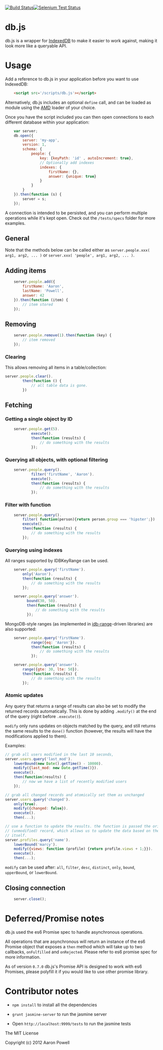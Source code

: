 [![Build Status](https://travis-ci.org/aaronpowell/db.js.png?branch=master)](https://travis-ci.org/aaronpowell/db.js)[![Selenium Test Status](https://saucelabs.com/buildstatus/aaronpowell)](https://saucelabs.com/u/aaronpowell)

# db.js

db.js is a wrapper for [IndexedDB](http://www.w3.org/TR/IndexedDB/) to
make it easier to work against, making it look more like a queryable API.

# Usage

Add a reference to db.js in your application before you want to use IndexedDB:

```html
    <script src='/scripts/db.js'></script>
```

Alternatively, db.js includes an optional `define` call, and can be loaded
as module using the [AMD](https://github.com/amdjs/amdjs-api/wiki/AMD)
loader of your choice.

Once you have the script included you can then open connections to each
different database within your application:

```js
    var server;
    db.open({
        server: 'my-app',
        version: 1,
        schema: {
            people: {
                key: {keyPath: 'id' , autoIncrement: true},
                // Optionally add indexes
                indexes: {
                    firstName: {},
                    answer: {unique: true}
                }
            }
        }
    }).then(function (s) {
        server = s;
    });
```

A connection is intended to be persisted, and you can perform multiple
operations while it's kept open. Check out the `/tests/specs` folder
for more examples.

## General

Note that the methods below can be called either as
`server.people.xxx( arg1, arg2, ... )` or
`server.xxx( 'people', arg1, arg2, ... )`.

## Adding items

```js
    server.people.add({
        firstName: 'Aaron',
        lastName: 'Powell',
        answer: 42
    }).then(function (item) {
        // item stored
    });
```

## Removing

```js
    server.people.remove(1).then(function (key) {
        // item removed
    });
```

### Clearing
This allows removing all items in a table/collection:

```js
server.people.clear().
        then(function () {
            // all table data is gone.
        })
```

## Fetching

### Getting a single object by ID

```js
    server.people.get(5).
            execute().
            then(function (results) {
                // do something with the results
            });
```

### Querying all objects, with optional filtering

```js
    server.people.query().
            filter('firstName', 'Aaron').
            execute().
            then(function (results) {
                // do something with the results
            });
```

### Filter with function

```js
    server.people.query().
        filter( function(person){return person.group === 'hipster';})
        execute().
        then(function (results) {
            // do something with the results
        });
```

### Querying using indexes

All ranges supported by IDBKeyRange can be used.

```js
    server.people.query('firstName').
        only('Aaron').
        then(function (results) {
            // do something with the results
        });

    server.people.query('answer').
          bound(30, 50).
          then(function (results) {
              // do something with the results
          });
```

MongoDB-style ranges (as implemented in
[idb-range](https://github.com/treojs/idb-range)-driven libraries)
are also supported:

```js
    server.people.query('firstName').
            range({eq: 'Aaron'}).
            then(function (results) {
                // do something with the results
            });

    server.people.query('answer').
        range({gte: 30, lte: 50}).
        then(function (results) {
            // do something with the results
        });
```

### Atomic updates

Any query that returns a range of results can also be set to modify the returned
records automatically. This is done by adding `.modify()` at the end of the query
(right before `.execute()`).

`modify` only runs updates on objects matched by the query, and still returns
the same results to the `done()` function (however, the results will have the
modifications applied to them).

Examples:

```js
// grab all users modified in the last 10 seconds,
server.users.query('last_mod').
    lowerBound(new Date().getTime() - 10000).
    modify({last_mod: new Date.getTime()}).
    execute().
    then(function(results) {
        // now we have a list of recently modified users
    });

// grab all changed records and atomically set them as unchanged
server.users.query('changed').
    only(true).
    modify({changed: false}).
    execute().
    then(...);

// use a function to update the results. the function is passed the original
// (unmodified) record, which allows us to update the data based on the record
// itself.
server.profiles.query('name').
    lowerBound('marcy').
    modify({views: function (profile) {return profile.views + 1;}}).
    execute().
    then(...);
```

`modify` can be used after: `all`, `filter`, `desc`, `distinct`, `only`,
`bound`, `upperBound`, or `lowerBound`.

## Closing connection

```js
    server.close();
```

# Deferred/Promise notes

db.js used the es6 Promise spec to handle asynchronous operations.

All operations that are asynchronous will return an instance of the
es6 Promise object that exposes a `then` method which will take up
to two callbacks, `onFulfilled` and `onRejected`. Please refer to
es6 promise spec for more information.

As of version `0.7.0` db.js's Promise API is designed to work with
es6 Promises, please polyfill it if you would like to use other promise
library.

# Contributor notes

- `npm install` to install all the dependencies

- `grunt jasmine-server` to run the jasmine server

- Open `http://localhost:9999/tests` to run the jasmine tests

The MIT License

Copyright (c) 2012 Aaron Powell
